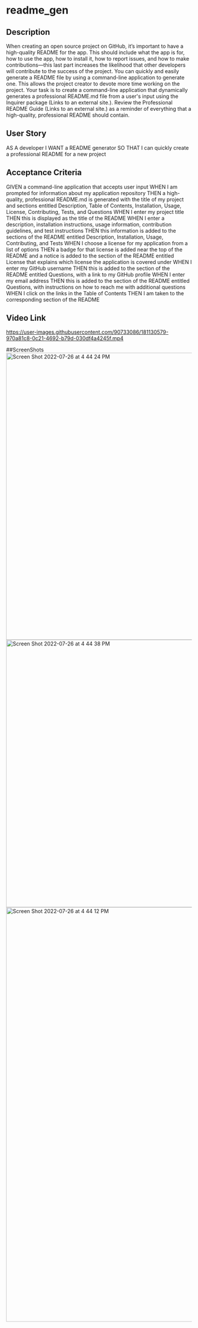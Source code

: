 # readme_gen

## Description
When creating an open source project on GitHub, it’s important to have a high-quality README for the app. This should include what the app is for, how to use the app, how to install it, how to report issues, and how to make contributions—this last part increases the likelihood that other developers will contribute to the success of the project.
You can quickly and easily generate a README file by using a command-line application to generate one. This allows the project creator to devote more time working on the project.
Your task is to create a command-line application that dynamically generates a professional README.md file from a user's input using the Inquirer package (Links to an external site.). Review the Professional README Guide (Links to an external site.) as a reminder of everything that a high-quality, professional README should contain.

## User Story 
AS A developer
I WANT a README generator
SO THAT I can quickly create a professional README for a new project

## Acceptance Criteria
GIVEN a command-line application that accepts user input
WHEN I am prompted for information about my application repository
THEN a high-quality, professional README.md is generated with the title of my project and sections entitled Description, Table of Contents, Installation, Usage, License, Contributing, Tests, and Questions
WHEN I enter my project title
THEN this is displayed as the title of the README
WHEN I enter a description, installation instructions, usage information, contribution guidelines, and test instructions
THEN this information is added to the sections of the README entitled Description, Installation, Usage, Contributing, and Tests
WHEN I choose a license for my application from a list of options
THEN a badge for that license is added near the top of the README and a notice is added to the section of the README entitled License that explains which license the application is covered under
WHEN I enter my GitHub username
THEN this is added to the section of the README entitled Questions, with a link to my GitHub profile
WHEN I enter my email address
THEN this is added to the section of the README entitled Questions, with instructions on how to reach me with additional questions
WHEN I click on the links in the Table of Contents
THEN I am taken to the corresponding section of the README

## Video Link

https://user-images.githubusercontent.com/90733086/181130579-970a81c8-0c21-4692-b79d-030df4a4245f.mp4

##ScreenShots
<img width="779" alt="Screen Shot 2022-07-26 at 4 44 24 PM" src="https://user-images.githubusercontent.com/90733086/181130926-9893f475-82bb-478d-a663-0489f241b148.png">
<img width="726" alt="Screen Shot 2022-07-26 at 4 44 38 PM" src="https://user-images.githubusercontent.com/90733086/181130929-77ce85db-197a-45d2-a227-20afb5a3e8bd.png">
<img width="1125" alt="Screen Shot 2022-07-26 at 4 44 12 PM" src="https://user-images.githubusercontent.com/90733086/181130933-8b1cf004-7126-438d-93cc-02ba8d9b2e6c.png">
